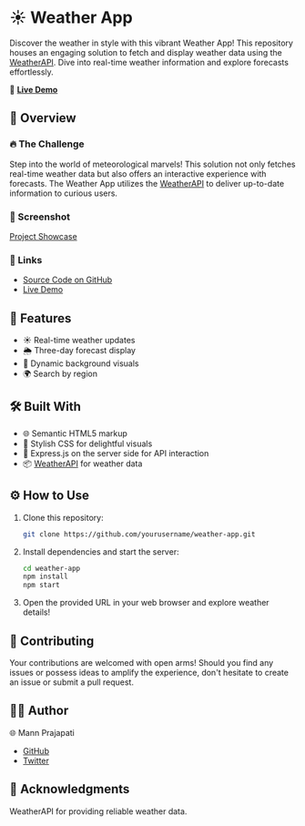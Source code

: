 # ☀️ Weather App

Discover the weather in style with this vibrant Weather App! This repository houses an engaging solution to fetch and display weather data using the [WeatherAPI](https://www.weatherapi.com/). Dive into real-time weather information and explore forecasts effortlessly.

🚀 **[Live Demo]([https://your-live-site-url.com](https://weather-app-zeta-steel.vercel.app/))**

## 📖 Overview

### 🔥 The Challenge

Step into the world of meteorological marvels! This solution not only fetches real-time weather data but also offers an interactive experience with forecasts. The Weather App utilizes the [WeatherAPI](https://www.weatherapi.com/) to deliver up-to-date information to curious users.

### 📸 Screenshot

[Project Showcase](https://imgur.com/gallery/LGohdxi)

### 🔗 Links

- [Source Code on GitHub](https://github.com/Mann-19/weather-app)
- [Live Demo](https://weather-app-zeta-steel.vercel.app/)

## 🌈 Features

- ☀️ Real-time weather updates
- 🌦️ Three-day forecast display
- 🎨 Dynamic background visuals
- 🌍 Search by region

## 🛠️ Built With

- 🌐 Semantic HTML5 markup
- 🎨 Stylish CSS for delightful visuals
- 🚀 Express.js on the server side for API interaction
- 📦 [WeatherAPI](https://www.weatherapi.com/) for weather data

## ⚙️ How to Use

1. Clone this repository:
   ```sh
   git clone https://github.com/yourusername/weather-app.git
   
2. Install dependencies and start the server:
   ```sh
   cd weather-app
   npm install
   npm start
3. Open the provided URL in your web browser and explore weather details!

## 🙌 Contributing

Your contributions are welcomed with open arms! Should you find any issues or possess ideas to amplify the experience, don't hesitate to create an issue or submit a pull request.

## 👨‍💻 Author

🌐 Mann Prajapati
- [GitHub](https://github.com/Mann-19)
- [Twitter](https://twitter.com/Mann_196)

## 🙏 Acknowledgments
WeatherAPI for providing reliable weather data.

